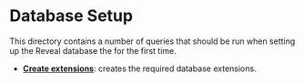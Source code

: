 # Database Setup

This directory contains a number of queries that should be run when setting up the Reveal database the for the first time.

- **[Create extensions](extensions.sql)**: creates the required database extensions.
